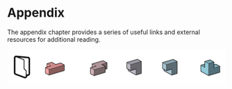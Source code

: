 # Appendix

The appendix chapter provides a series of useful links and external resources for additional reading.

![](../.gitbook/assets/appendix%20%281%29.png)

